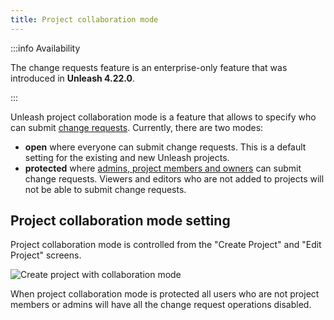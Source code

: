 ```yaml
---
title: Project collaboration mode
---
```


:::info Availability

The change requests feature is an enterprise-only feature that was introduced in **Unleash 4.22.0**.

:::

Unleash project collaboration mode is a feature that allows to specify who can submit [change requests](change-requests.md). Currently, there are two modes:
- **open** where everyone can submit change requests. This is a default setting for the existing and new Unleash projects.
- **protected** where [admins, project members and owners](rbac.md#standard-roles) can submit change requests. Viewers and editors who are not added to projects will not be able to submit change requests.

## Project collaboration mode setting

Project collaboration mode is controlled from the "Create Project" and "Edit Project" screens.

![Create project with collaboration mode](/img/collaboration-mode.png)

When project collaboration mode is protected all users who are not project members or admins will have all the
change request operations disabled.

